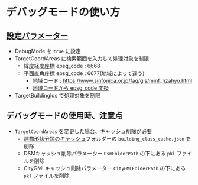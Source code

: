 # デバッグモードの使い方

## [設定パラメーター](../setup-linux/README.md#LOD2建築物モデル自動作成パラメーター修正)
- DebugMode を `true` に設定
- TargetCoordAreas に検索範囲を入力して処理対象を制限
  - 緯度経度座標 epsg_code : 6668
  - 平面直角座標 epsg_code : 6677(地域によって違う)
    - 地域コード : https://www.sinfonica.or.jp/faq/gis/minf_hzahyo.html
    - [地域コードから epsg_code 変換](../../../src/util/coordinateconverter.py)
- TargetBuildingIds で処理対象を制限

## デバッグモードの使用時、注意点
- `TargetCoordAreas` を変更した場合、キャッシュ削除が必要
  - [建物形状分類のキャッシュ](../../../src/createmodel/data)フォルダーの `building_class_cache.json` を削除
  - DSMキャッシュ削除パラメーター `DsmFolderPath` の下にある `pkl` ファイルを削除
  - CityGMLキャッシュ削除パラメーター `CityGMLFolderPath` の下にある `pkl` ファイルを削除
